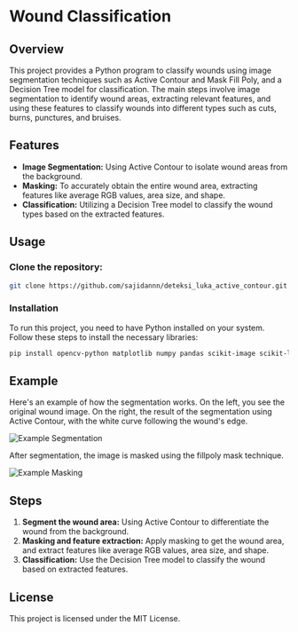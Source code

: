# Wound Classification

## Overview

This project provides a Python program to classify wounds using image segmentation techniques such as Active Contour and Mask Fill Poly, and a Decision Tree model for classification. The main steps involve image segmentation to identify wound areas, extracting relevant features, and using these features to classify wounds into different types such as cuts, burns, punctures, and bruises.

## Features

- **Image Segmentation:** Using Active Contour to isolate wound areas from the background.
- **Masking:** To accurately obtain the entire wound area, extracting features like average RGB values, area size, and shape.
- **Classification:** Utilizing a Decision Tree model to classify the wound types based on the extracted features.

## Usage

### Clone the repository:

```bash
git clone https://github.com/sajidannn/deteksi_luka_active_contour.git
```

### Installation

To run this project, you need to have Python installed on your system. Follow these steps to install the necessary libraries:

```bash
pip install opencv-python matplotlib numpy pandas scikit-image scikit-learn
```

## Example

Here's an example of how the segmentation works. On the left, you see the original wound image. On the right, the result of the segmentation using Active Contour, with the white curve following the wound's edge.

![Example Segmentation](https://drive.google.com/file/d/1XZS96-y68lbu7LcmMvMbpTYlUX4f_nQO/view?usp=drive_link)

After segmentation, the image is masked using the fillpoly mask technique.

![Example Masking](https://drive.google.com/file/d/1XgZxPE-WTIXAbAII61KoXGcQlGymtL8_/view?usp=drive_link)

## Steps

1. **Segment the wound area:** Using Active Contour to differentiate the wound from the background.
2. **Masking and feature extraction:** Apply masking to get the wound area, and extract features like average RGB values, area size, and shape.
3. **Classification:** Use the Decision Tree model to classify the wound based on extracted features.


## License

This project is licensed under the MIT License.

